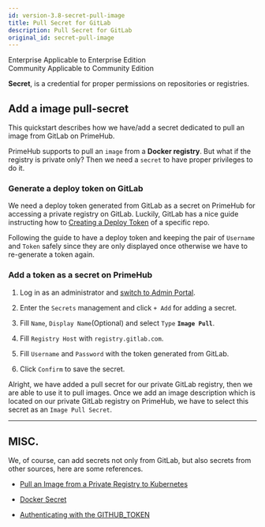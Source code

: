 ```yaml
---
id: version-3.8-secret-pull-image
title: Pull Secret for GitLab
description: Pull Secret for GitLab
original_id: secret-pull-image
---
```


<div class="label-sect">
  <div class="ee-only tooltip">Enterprise
    <span class="tooltiptext">Applicable to Enterprise Edition</span>
  </div>
  <div class="ce-only tooltip">Community
    <span class="tooltiptext">Applicable to Community Edition</span>
  </div>
</div>

**Secret**, is a credential for proper permissions on repositories or registries.

## Add a image pull-secret

This quickstart describes how we have/add a secret dedicated to pull an image from GitLab on PrimeHub.

PrimeHub supports to pull an `image` from a **Docker registry**. But what if the registry is private only?  Then we need a `secret` to have proper privileges to do it.

### Generate a deploy token on GitLab

We need a deploy token generated from GitLab as a secret on PrimeHub for accessing a private registry on GitLab.
Luckily, GitLab has a nice guide instructing how to [Creating a Deploy Token](https://docs.gitlab.com/ee/user/project/deploy_tokens/#creating-a-deploy-token) of a specific repo. 

Following the guide to have a deploy token and keeping the pair of `Username` and `Token` safely since they are only displayed once otherwise we have to re-generate a token again.

### Add a token as a secret on PrimeHub

1. Log in as an administrator and [switch to Admin Portal](login-portal-admin).

2. Enter the `Secrets` management and click `+ Add` for adding a secret.

3. Fill `Name`, `Display Name`(Optional) and select `Type` **`Image Pull`**.

4. Fill `Registry Host` with `registry.gitlab.com`.

5. Fill `Username` and `Password` with the token generated from GitLab.

6. Click `Confirm` to save the secret.

Alright, we have added a pull secret for our private GitLab registry, then we are able to use it to pull images. Once we add an image description which is located on our private GitLab registry on PrimeHub, we have to select this secret as an `Image Pull Secret`.

---

## MISC.

We, of course, can add secrets not only from GitLab, but also secrets from other sources, here are some references.

+ [Pull an Image from a Private Registry to Kubernetes](https://kubernetes.io/docs/tasks/configure-pod-container/pull-image-private-registry/)
  
+ [Docker Secret](https://docs.docker.com/engine/swarm/secrets/)

+ [Authenticating with the GITHUB_TOKEN](https://help.github.com/en/actions/configuring-and-managing-workflows/authenticating-with-the-github_token)
